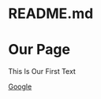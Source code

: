 # README.md
<html>
  <head>
      <title>Our First Page</title>
  </head>
  <body>
      <h1>Our Page</h1>
      <p>This Is Our First Text</p>
      <a href="www.abdu.com">Google</a>
  </body>
</html>

